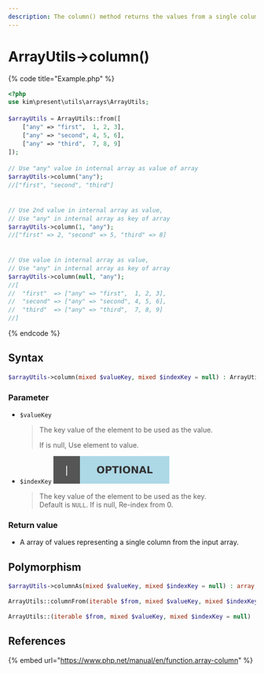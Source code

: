 ```yaml
---
description: The column() method returns the values from a single column in the input array
---
```


# ArrayUtils-&gt;column\(\)

{% code title="Example.php" %}
```php
<?php
use kim\present\utils\arrays\ArrayUtils;

$arrayUtils = ArrayUtils::from([
    ["any" => "first",  1, 2, 3],
    ["any" => "second", 4, 5, 6],
    ["any" => "third",  7, 8, 9]
]);

// Use "any" value in internal array as value of array
$arrayUtils->column("any");
//["first", "second", "third"]


// Use 2nd value in internal array as value,
// Use "any" in internal array as key of array
$arrayUtils->column(1, "any");
//["first" => 2, "second" => 5, "third" => 8]


// Use value in internal array as value,
// Use "any" in internal array as key of array
$arrayUtils->column(null, "any");
//[
//  "first"  => ["any" => "first",  1, 2, 3],
//  "second" => ["any" => "second", 4, 5, 6],
//  "third"  => ["any" => "third",  7, 8, 9]
//]
```
{% endcode %}

## Syntax

```php
$arrayUtils->column(mixed $valueKey, mixed $indexKey = null) : ArrayUtils;
```

### Parameter

* `$valueKey`

  > The key value of the element to be used as the value.
  >
  > If is null, Use element to value.

* `$indexKey` ![](../.gitbook/assets/badge_optional.svg) 

  > The key value of the element to be used as the key.  
  > Default is `NULL`. If is null, Re-index from 0.

### Return value

* A array of values representing a single column from the input array.

## Polymorphism

```php
$arrayUtils->columnAs(mixed $valueKey, mixed $indexKey = null) : array;
```

```php
ArrayUtils::columnFrom(iterable $from, mixed $valueKey, mixed $indexKey = null) : ArrayUtils;
```

```php
ArrayUtils::(iterable $from, mixed $valueKey, mixed $indexKey = null) : array;
```

## References

{% embed url="https://www.php.net/manual/en/function.array-column" %}



